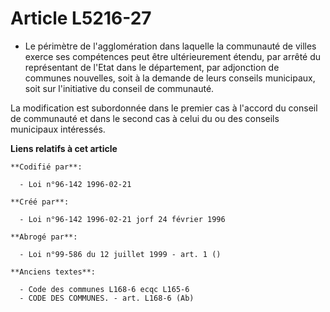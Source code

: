 # Article L5216-27

- Le périmètre de l'agglomération dans laquelle la communauté de villes exerce ses compétences peut être ultérieurement
étendu, par arrêté du représentant de l'Etat dans le département, par adjonction de communes nouvelles, soit à la demande de
leurs conseils municipaux, soit sur l'initiative du conseil de communauté.

La modification est subordonnée dans le premier cas à l'accord du conseil de communauté et dans le second cas à celui du ou
des conseils municipaux intéressés.

**Liens relatifs à cet article**

	**Codifié par**:

	  - Loi n°96-142 1996-02-21

	**Créé par**:

	  - Loi n°96-142 1996-02-21 jorf 24 février 1996

	**Abrogé par**:

	  - Loi n°99-586 du 12 juillet 1999 - art. 1 ()

	**Anciens textes**:

	  - Code des communes L168-6 ecqc L165-6
	  - CODE DES COMMUNES. - art. L168-6 (Ab)
